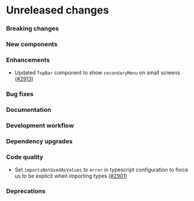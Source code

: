 # Unreleased changes

### Breaking changes

### New components

### Enhancements

- Updated `TopBar` component to show `secondaryMenu` on small screens ([#2913](https://github.com/Shopify/polaris-react/pull/2913))

### Bug fixes

### Documentation

### Development workflow

### Dependency upgrades

### Code quality

- Set `importsNotUsedAsValues` to `error` in typescript configuration to force us to be explicit when importing types ([#2901](https://github.com/Shopify/polaris-react/pull/2901))

### Deprecations
